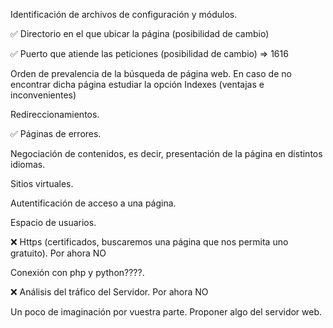 Identificación de archivos de configuración y módulos.

✅ Directorio en el que ubicar la página (posibilidad de cambio)

✅ Puerto que atiende las peticiones (posibilidad de cambio) => 1616

Orden de prevalencia de la búsqueda de página web. En caso de no encontrar dicha página estudiar la opción Indexes (ventajas e inconvenientes)

Redireccionamientos.

✅ Páginas de errores.

Negociación de contenidos, es decir, presentación de la página en distintos idiomas.

Sitios virtuales.

Autentificación de acceso a una página.

Espacio de usuarios.

❌ Https (certificados, buscaremos una página que nos permita uno gratuito). Por ahora NO

Conexión con php y python????.

❌ Análisis del tráfico del Servidor. Por ahora NO

Un poco de imaginación por vuestra parte. Proponer algo del servidor web.